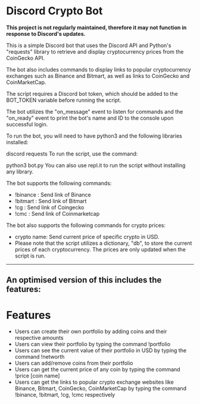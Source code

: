 # Discord Crypto Bot
**This project is not regularly maintained, therefore it may not function in response to Discord's updates.**


This is a simple Discord bot that uses the Discord API and Python's "requests" library to retrieve and display cryptocurrency prices from the CoinGecko API.

The bot also includes commands to display links to popular cryptocurrency exchanges such as Binance and Bitmart, as well as links to CoinGecko and CoinMarketCap.

The script requires a Discord bot token, which should be added to the BOT_TOKEN variable before running the script.

The bot utilizes the "on_message" event to listen for commands and the "on_ready" event to print the bot's name and ID to the console upon successful login.

To run the bot, you will need to have python3 and the following libraries installed:

discord
requests
To run the script, use the command:

python3 bot.py
You can also use repl.it to run the script without installing any library.

The bot supports the following commands:

- !binance : Send link of Binance
- !bitmart : Send link of Bitmart
- !cg : Send link of Coingecko
- !cmc : Send link of Coinmarketcap

The bot also supports the following commands for crypto prices:

- crypto name: Send current price of specific crypto in USD.
- Please note that the script utilizes a dictionary, "db", to store the current prices of each cryptocurrency. The prices are only updated when the script is run.

---

## An optimised version of this includes the features:
# Features
- Users can create their own portfolio by adding coins and their respective amounts
- Users can view their portfolio by typing the command !portfolio
- Users can see the current value of their portfolio in USD by typing the command !networth
- Users can add/remove coins from their portfolio
- Users can get the current price of any coin by typing the command !price [coin name]
- Users can get the links to popular crypto exchange websites like Binance, Bitmart, CoinGecko, CoinMarketCap by typing the command !binance, !bitmart, !cg, !cmc respectively

